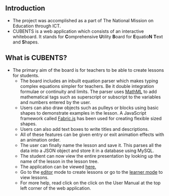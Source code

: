 ## Introduction
- The project was accomplished as a part of The National Mission on Education through ICT. 
- CUBENTS is a web application which consists of an interactive whiteboard. It stands for <b>C</b>omprehensive <b>U</b>tility <b>B</b>oard for <b>E</b>quatio<b>N</b> <b>T</b>ext and <b>S</b>hapes. 

## What is CUBENTS?
- The primary aim of the board is for teachers to be able to create lessons for students.
    - The board includes an inbuilt equation parser which makes typing complex equations simpler for teachers. Be it double             integration formulae or continuity and limits. The parser uses <a href="https://en.wikipedia.org/wiki/MathML"                     target='_blank'>MathML</a> to add mathematical tags such as superscript or subscript to the variables and numbers entered         by the user. 
    - Users can also draw objects such as pulleys or blocks using basic shapes to demonstrate examples in the lesson. A                 JavaScript framework called <a href="http://fabricjs.com/" target='_blank'>Fabric.js</a> has been used for creating               flexible sized shapes. 
    - Users can also add text boxes to write titles and descriptions. 
    - All of these features can be given entry or exit animation effects with an animation order. 
    - The user can finally name the lesson and save it. This parses all the data into a JSON object and store it in a                   database using MySQL. 
    - The student can now view the entire presentation by looking up the name of the lesson in the lesson tree. 
    - The application can be viewed <a href="http://codebank.org.in/" target='_blank'>here.</a>
    - Go to the <a href="http://maths.codebank.org.in/LearnerView?url=EditorView.jsp" target='_blank'>editor</a> mode to create         lessons or go to the <a href="http://maths.codebank.org.in/LearnerView?url=LearnerView.jsp" target='_blank'>learner               mode</a> to view lessons.
    - For more help, read click on the click on the User Manual at the top left corner of the web application.
